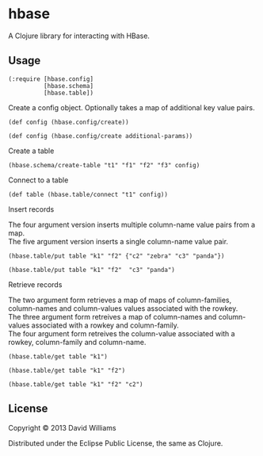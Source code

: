 # hbase

A Clojure library for interacting with HBase. 

## Usage

    (:require [hbase.config]
              [hbase.schema]
              [hbase.table])
        
Create a config object.  Optionally takes a map of additional key value pairs.

    (def config (hbase.config/create))
    
    (def config (hbase.config/create additional-params))

Create a table

    (hbase.schema/create-table "t1" "f1" "f2" "f3" config)
    
Connect to a table

    (def table (hbase.table/connect "t1" config))
    
Insert records

The four argument version inserts multiple column-name value pairs from a map.  
The five argument version inserts a single column-name value pair.  

    (hbase.table/put table "k1" "f2" {"c2" "zebra" "c3" "panda"})
    
    (hbase.table/put table "k1" "f2"  "c3" "panda")
    
Retrieve records

The two argument form retrieves a map of maps of column-families, column-names and column-values values associated with the rowkey.  
The three argument form retreives a map of column-names and column-values associated with a rowkey and column-family.  
The four argument form retreives the column-value associated with a rowkey, column-family and column-name.  

    (hbase.table/get table "k1")

    (hbase.table/get table "k1" "f2")
    
    (hbase.table/get table "k1" "f2" "c2")
    
    
## License

Copyright © 2013 David Williams

Distributed under the Eclipse Public License, the same as Clojure.

